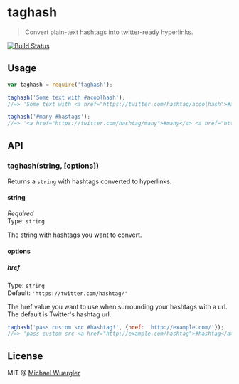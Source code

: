 # taghash

> Convert plain-text hashtags into twitter-ready hyperlinks.

[![Build Status](https://travis-ci.org/radiovisual/taghash.svg?branch=master)](https://travis-ci.org/radiovisual/taghash)

## Usage

```js
var taghash = require('taghash');

taghash('Some text with #acoolhash');
//=> 'Some text with <a href="https://twitter.com/hashtag/acoolhash">#acoolhash</a>'

taghash('#many #hastags');
//=> '<a href="https://twitter.com/hashtag/many">#many</a> <a href="https://twitter.com/hashtag/hastags">#hastags</a>'
```

## API

### taghash(string, [options])

Returns a `string` with hashtags converted to hyperlinks.

#### string

*Required*  
Type: `string`<br>

The string with hashtags you want to convert.

#### options

##### href

Type: `string`  
Default: `'https://twitter.com/hashtag/'`

The href value you want to use when surrounding your hashtags with a url. The default is Twitter's hashtag url.

```js
taghash('pass custom src #hashtag!', {href: 'http://example.com/'});
//=> 'pass custom src <a href="http://example.com/hashtag">#hashtag</a>!'
```


## License 

MIT @ [Michael Wuergler](http://numetriclabs.com/)

